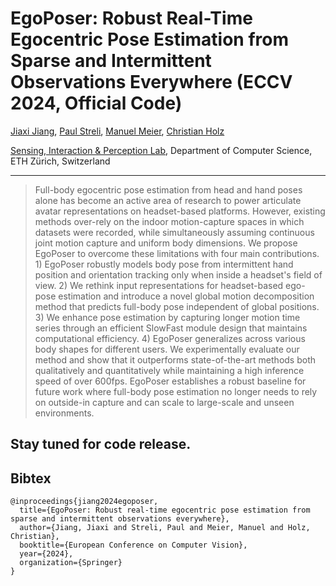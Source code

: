 # EgoPoser: Robust Real-Time Egocentric Pose Estimation from Sparse and Intermittent Observations Everywhere (ECCV 2024, Official Code)

[Jiaxi Jiang](https://www.jiaxi-jiang.com/), [Paul Streli](https://www.paulstreli.com), [Manuel Meier](http://northwards.ch/), [Christian Holz](https://www.christianholz.net)<br/>

[Sensing, Interaction & Perception Lab](https://siplab.org), Department of Computer Science, ETH Zürich, Switzerland <br/>

<p align="center">
</p>

___________

> Full-body egocentric pose estimation from head and hand poses alone has become an active area of research to power articulate avatar representations on headset-based platforms. However, existing methods over-rely on the indoor motion-capture spaces in which datasets were recorded, while simultaneously assuming continuous joint motion capture and uniform body dimensions. We propose EgoPoser to overcome these limitations with four main contributions. 1) EgoPoser robustly models body pose from intermittent hand position and orientation tracking only when inside a headset's field of view. 2) We rethink input representations for headset-based ego-pose estimation and introduce a novel global motion decomposition method that predicts full-body pose independent of global positions. 3) We enhance pose estimation by capturing longer motion time series through an efficient SlowFast module design that maintains computational efficiency. 4) EgoPoser generalizes across various body shapes for different users. We experimentally evaluate our method and show that it outperforms state-of-the-art methods both qualitatively and quantitatively while maintaining a high inference speed of over 600fps. EgoPoser establishes a robust baseline for future work where full-body pose estimation no longer needs to rely on outside-in capture and can scale to large-scale and unseen environments.




## Stay tuned for code release.

Bibtex
----------

	@inproceedings{jiang2024egoposer,
	  title={EgoPoser: Robust real-time egocentric pose estimation from sparse and intermittent observations everywhere},
	  author={Jiang, Jiaxi and Streli, Paul and Meier, Manuel and Holz, Christian},
	  booktitle={European Conference on Computer Vision},
	  year={2024},
	  organization={Springer}
	}	  
